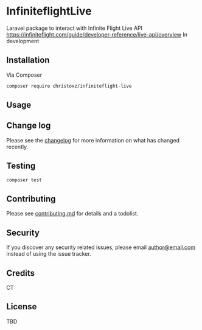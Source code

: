 # InfiniteflightLive


Laravel package to interact with Infinite Flight Live API
https://infiniteflight.com/guide/developer-reference/live-api/overview
In development

## Installation

Via Composer

```bash
composer require christoxz/infiniteflight-live
```

## Usage

## Change log

Please see the [changelog](changelog.md) for more information on what has changed recently.

## Testing

```bash
composer test
```

## Contributing

Please see [contributing.md](contributing.md) for details and a todolist.

## Security

If you discover any security related issues, please email author@email.com instead of using the issue tracker.

## Credits

CT

## License

TBD
